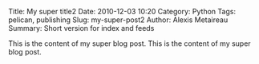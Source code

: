 Title: My super title2
Date: 2010-12-03 10:20
Category: Python
Tags: pelican, publishing
Slug: my-super-post2
Author: Alexis Metaireau
Summary: Short version for index and feeds

This is the content of my super blog post.
This is the content of my super blog post.
